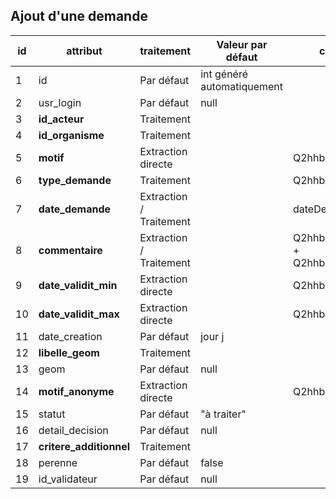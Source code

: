 ## Ajout d'une demande



| id  | attribut                | traitement                | Valeur par défaut           | champs à traiter                              |
|-----|-------------------------|---------------------------|-----------------------------|-----------------------------------------------|
| 1   | id                      | Par défaut                | int généré automatiquement  |                                               |
| 2   | usr_login               | Par défaut                | null                        |                                               |
| 3   | **id_acteur**           | Traitement                |                             |                                               |
| 4   | **id_organisme**        | Traitement                |                             |                                               |
| 5   | **motif**               | Extraction directe        |                             | Q2hhbXAtMzg4MzA3Nw==                          |
| 6   | **type_demande**        | Traitement                |                             | Q2hhbXAtMzg4MzA3Ng==                          |    
| 7   | **date_demande**        | Extraction / Traitement   |                             | dateDepot[:10]                                |
| 8   | **commentaire**         | Extraction / Traitement   |                             | Q2hhbXAtMzg4MzA3OQ== + Q2hhbXAtMzg4NDcxOA==   |
| 9   | **date_validit_min**    | Extraction directe        |                             | Q2hhbXAtMzg4MzY1Ng==                          |
| 10  | **date_validit_max**    | Extraction directe        |                             | Q2hhbXAtMzg4MzY1OQ==                          |
| 11  | date_creation           | Par défaut                | jour j                      |                                               |
| 12  | **libelle_geom**        | Traitement                |                             |                                               |
| 13  | geom                    | Par défaut                | null                        |                                               |
| 14  | **motif_anonyme**       | Extraction directe        |                             | Q2hhbXAtMzg4MzExMw==                          |
| 15  | statut                  | Par défaut                | "à traiter"                 |                                               |
| 16  | detail_decision         | Par défaut                | null                        |                                               |
| 17  | **critere_additionnel** | Traitement                |                             |                                               |
| 18  | perenne                 | Par défaut                | false                       |                                               |
| 19  | id_validateur           | Par défaut                | null                        |                                               |



